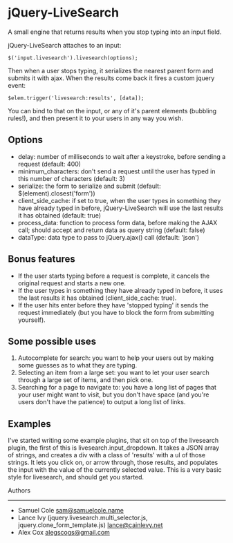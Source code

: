 jQuery-LiveSearch
=================

A small engine that returns results when you stop typing into an input field.

jQuery-LiveSearch attaches to an input:

    $('input.livesearch').livesearch(options);

Then when a user stops typing, it serializes the nearest parent form and submits it with ajax. When the results come
back it fires a custom jquery event:

    $elem.trigger('livesearch:results', [data]);

You can bind to that on the input, or any of it's parent elements (bubbling rules!), and then present it to your users
in any way you wish.

Options
-------

- delay: number of milliseconds to wait after a keystroke, before sending a request (default: 400)
- minimum_characters: don't send a request until the user has typed in this number of characters (default: 3)
- serialize: the form to serialize and submit (default: $(element).closest('form'))
- client_side_cache: if set to true, when the user types in something they have already typed in before, jQuery-LiveSearch
  will use the last results it has obtained (default: true)
- process_data: function to process form data, before making the AJAX call; should accept and return data as query string
  (default: false)
- dataType: data type to pass to jQuery.ajax() call (default: 'json')

Bonus features
--------------

- If the user starts typing before a request is complete, it cancels the original request and starts a new one.
- If the user types in something they have already typed in before, it uses the last results it has obtained
  (client_side_cache: true).
- If the user hits enter before they have 'stopped typing' it sends the request immediately (but you have to block the
  form from submitting yourself).

Some possible uses
------------------

1. Autocomplete for search: you want to help your users out by making some guesses as to what they are typing.
2. Selecting an item from a large set: you want to let your user search through a large set of items, and then pick one.
3. Searching for a page to navigate to: you have a long list of pages that your user might want to visit, but you don't
   have space (and you're users don't have the patience) to output a long list of links.

Examples
--------

I've started writing some example plugins, that sit on top of the livesearch plugin, the first of this is
livesearch.input_dropdown. It takes a JSON array of strings, and creates a div with a class of 'results' with a ul of
those strings. It lets you click on, or arrow through, those results, and populates the input with the value of the currently
selected value. This is a very basic style for livesearch, and should get you started.

Authors
_______

* Samuel Cole <sam@samuelcole.name>
* Lance Ivy (jquery.livesearch.multi_selector.js, jquery.clone_form_template.js) <lance@cainlevy.net>
* Alex Cox <alegscogs@gmail.com>
